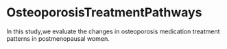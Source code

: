 # OsteoporosisTreatmentPathways
In this study,we evaluate the changes in osteoporosis medication treatment patterns in postmenopausal women.
